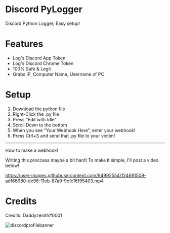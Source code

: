 # Discord PyLogger
Discord Python Logger, Easy setup!

# Features
- Log's Discord App Token
- Log's Discord Chrome Token
- 100% Safe & Legit
- Grabs IP, Computer Name, Username of PC

# Setup
1. Download the python file
2. Right-Click the .py file
3. Press "Edit with Idle"
4. Scroll Down to the bottom
5. When you see "Your Webhook Here", enter your webhook!
6. Press Ctrl+S and send that .py file to your victim!
-------------------------------------------------------
How to make a webhook!

Writing this proccess maybe a bit hard!
To make it simple, I'll post a video below!

https://user-images.githubusercontent.com/84992554/124681509-adf66980-de96-11eb-87a9-9cfc16f95403.mp4

# Credits

Credits: Daddyzenith#0001

![discordprofilebanner](https://user-images.githubusercontent.com/84992554/124681800-56a4c900-de97-11eb-975b-275d1c97da19.gif)
